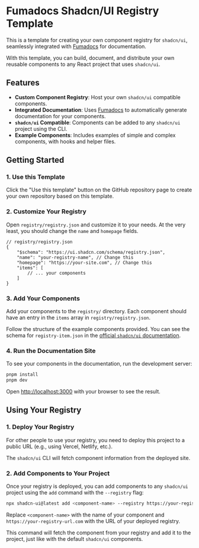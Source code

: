 # Fumadocs Shadcn/UI Registry Template

This is a template for creating your own component registry for `shadcn/ui`, seamlessly integrated with [Fumadocs](https://fumadocs.dev/) for documentation.

With this template, you can build, document, and distribute your own reusable components to any React project that uses `shadcn/ui`.

## Features

- **Custom Component Registry**: Host your own `shadcn/ui` compatible components.
- **Integrated Documentation**: Uses [Fumadocs](https://fumadocs.dev/) to automatically generate documentation for your components.
- **`shadcn/ui` Compatible**: Components can be added to any `shadcn/ui` project using the CLI.
- **Example Components**: Includes examples of simple and complex components, with hooks and helper files.

## Getting Started

### 1. Use this Template

Click the "Use this template" button on the GitHub repository page to create your own repository based on this template.

### 2. Customize Your Registry

Open `registry/registry.json` and customize it to your needs. At the very least, you should change the `name` and `homepage` fields.

```jsonc
// registry/registry.json
{
	"$schema": "https://ui.shadcn.com/schema/registry.json",
	"name": "your-registry-name", // Change this
	"homepage": "https://your-site.com", // Change this
	"items": [
		// ... your components
	]
}
```

### 3. Add Your Components

Add your components to the `registry/` directory. Each component should have an entry in the `items` array in `registry/registry.json`.

Follow the structure of the example components provided. You can see the schema for `registry-item.json` in the [official `shadcn/ui` documentation](https://ui.shadcn.com/docs/registry/registry-item-json).

### 4. Run the Documentation Site

To see your components in the documentation, run the development server:

```bash
pnpm install
pnpm dev
```

Open [http://localhost:3000](http://localhost:3000) with your browser to see the result.

## Using Your Registry

### 1. Deploy Your Registry

For other people to use your registry, you need to deploy this project to a public URL (e.g., using Vercel, Netlify, etc.).

The `shadcn/ui` CLI will fetch component information from the deployed site.

### 2. Add Components to Your Project

Once your registry is deployed, you can add components to any `shadcn/ui` project using the `add` command with the `--registry` flag:

```bash
npx shadcn-ui@latest add <component-name> --registry https://your-registry-url.com
```

Replace `<component-name>` with the name of your component and `https://your-registry-url.com` with the URL of your deployed registry.

This command will fetch the component from your registry and add it to the project, just like with the default `shadcn/ui` components.

